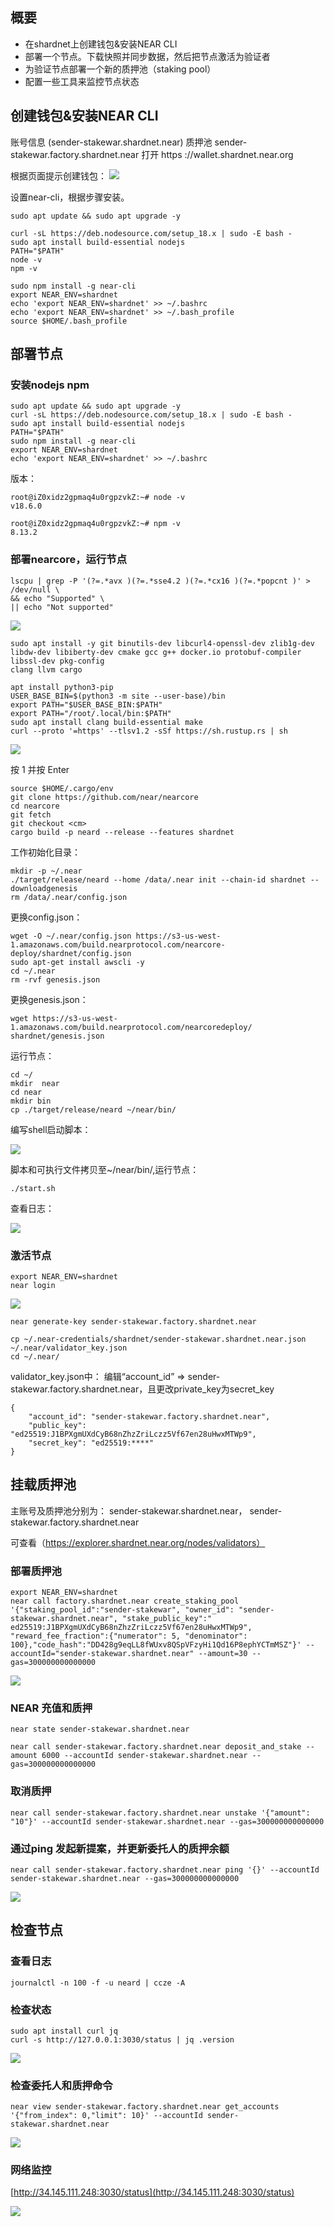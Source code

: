 ## 概要
- 在shardnet上创建钱包&安装NEAR CLI
- 部署⼀个节点。下载快照并同步数据，然后把节点激活为验证者
- 为验证节点部署⼀个新的质押池（staking pool）
- 配置⼀些⼯具来监控节点状态

## 创建钱包&安装NEAR CLI
账号信息  (sender-stakewar.shardnet.near)
质押池  sender-stakewar.factory.shardnet.near
打开 https ://wallet.shardnet.near.org

根据页面提示创建钱包：
![](https://github.com/Kliffh/stakewariii-challenge-docs/blob/main/challenge1-5/images/1.png)

设置near-cli，根据步骤安装。

    sudo apt update && sudo apt upgrade -y
    
    curl -sL https://deb.nodesource.com/setup_18.x | sudo -E bash -
    sudo apt install build-essential nodejs
    PATH="$PATH"
    node -v
    npm -v
    
    sudo npm install -g near-cli
    export NEAR_ENV=shardnet
    echo 'export NEAR_ENV=shardnet' >> ~/.bashrc
    echo 'export NEAR_ENV=shardnet' >> ~/.bash_profile
    source $HOME/.bash_profile

## 部署节点
### 安装**nodejs npm**

    sudo apt update && sudo apt upgrade -y
    curl -sL https://deb.nodesource.com/setup_18.x | sudo -E bash -
    sudo apt install build-essential nodejs
    PATH="$PATH"
    sudo npm install -g near-cli
    export NEAR_ENV=shardnet
    echo 'export NEAR_ENV=shardnet' >> ~/.bashrc

版本：

    root@iZ0xidz2gpmaq4u0rgpzvkZ:~# node -v
    v18.6.0

    root@iZ0xidz2gpmaq4u0rgpzvkZ:~# npm -v
    8.13.2

### 部署**nearcore**，运行节点

    lscpu | grep -P '(?=.*avx )(?=.*sse4.2 )(?=.*cx16 )(?=.*popcnt )' > /dev/null \
    && echo "Supported" \
    || echo "Not supported"

![](https://github.com/Kliffh/stakewariii-challenge-docs/blob/main/challenge1-5/images/2.png)

    sudo apt install -y git binutils-dev libcurl4-openssl-dev zlib1g-dev libdw-dev libiberty-dev cmake gcc g++ docker.io protobuf-compiler libssl-dev pkg-config
    clang llvm cargo

    apt install python3-pip
    USER_BASE_BIN=$(python3 -m site --user-base)/bin
    export PATH="$USER_BASE_BIN:$PATH"
    export PATH="/root/.local/bin:$PATH"
    sudo apt install clang build-essential make
    curl --proto '=https' --tlsv1.2 -sSf https://sh.rustup.rs | sh

![](https://github.com/Kliffh/stakewariii-challenge-docs/blob/main/challenge1-5/images/3.png)

按 1 并按 Enter

    source $HOME/.cargo/env
    git clone https://github.com/near/nearcore
    cd nearcore
    git fetch
    git checkout <cm>
    cargo build -p neard --release --features shardnet

工作初始化目录：

    mkdir -p ~/.near
    ./target/release/neard --home /data/.near init --chain-id shardnet --downloadgenesis
    rm /data/.near/config.json

更换config.json：

    wget -O ~/.near/config.json https://s3-us-west-1.amazonaws.com/build.nearprotocol.com/nearcore-deploy/shardnet/config.json
    sudo apt-get install awscli -y
    cd ~/.near
    rm -rvf genesis.json

更换genesis.json：

    wget https://s3-us-west-1.amazonaws.com/build.nearprotocol.com/nearcoredeploy/
    shardnet/genesis.json

运行节点：

    cd ~/
    mkdir  near
    cd near
    mkdir bin
    cp ./target/release/neard ~/near/bin/

编写shell启动脚本：

![](https://github.com/Kliffh/stakewariii-challenge-docs/blob/main/challenge1-5/images/4.png)

脚本和可执行文件拷贝至~/near/bin/,运行节点：

    ./start.sh

查看日志：

![](https://github.com/Kliffh/stakewariii-challenge-docs/blob/main/challenge1-5/images/5.png)

### 激活节点

    export NEAR_ENV=shardnet
    near login

![](https://github.com/Kliffh/stakewariii-challenge-docs/blob/main/challenge1-5/images/6.png)

    near generate-key sender-stakewar.factory.shardnet.near

    cp ~/.near-credentials/shardnet/sender-stakewar.shardnet.near.json ~/.near/validator_key.json
    cd ~/.near/

validator_key.json中：
编辑“account_id” => sender-stakewar.factory.shardnet.near，且更改private_key为secret_key

    {
	    "account_id": "sender-stakewar.factory.shardnet.near",
    	"public_key": "ed25519:J1BPXgmUXdCyB68nZhzZriLczz5Vf67en28uHwxMTWp9",
    	"secret_key": "ed25519:****"
    }

## 挂载质押池
主账号及质押池分别为： sender-stakewar.shardnet.near， sender-stakewar.factory.shardnet.near

可查看（https://explorer.shardnet.near.org/nodes/validators）

### 部署质押池

    export NEAR_ENV=shardnet
    near call factory.shardnet.near create_staking_pool '{"staking_pool_id":"sender-stakewar", "owner_id": "sender-stakewar.shardnet.near", "stake_public_key":"  ed25519:J1BPXgmUXdCyB68nZhzZriLczz5Vf67en28uHwxMTWp9", "reward_fee_fraction":{"numerator": 5, "denominator": 100},"code_hash":"DD428g9eqLL8fWUxv8QSpVFzyHi1Qd16P8ephYCTmMSZ"}' --accountId="sender-stakewar.shardnet.near" --amount=30 --gas=300000000000000

![](https://github.com/Kliffh/stakewariii-challenge-docs/blob/main/challenge1-5/images/8.png)

### NEAR 充值和质押

    near state sender-stakewar.shardnet.near
    
    near call sender-stakewar.factory.shardnet.near deposit_and_stake --amount 6000 --accountId sender-stakewar.shardnet.near --gas=300000000000000

### 取消质押

    near call sender-stakewar.factory.shardnet.near unstake '{"amount": "10"}' --accountId sender-stakewar.shardnet.near --gas=300000000000000

### 通过ping 发起新提案，并更新委托人的质押余额

    near call sender-stakewar.factory.shardnet.near ping '{}' --accountId sender-stakewar.shardnet.near --gas=300000000000000

![](https://github.com/Kliffh/stakewariii-challenge-docs/blob/main/challenge1-5/images/9.png)

## 检查节点
### 查看⽇志

    journalctl -n 100 -f -u neard | ccze -A

### 检查状态

    sudo apt install curl jq
    curl -s http://127.0.0.1:3030/status | jq .version

![](https://github.com/Kliffh/stakewariii-challenge-docs/blob/main/challenge1-5/images/a.png)

### 检查委托⼈和质押命令

    near view sender-stakewar.factory.shardnet.near get_accounts '{"from_index": 0,"limit": 10}' --accountId sender-stakewar.shardnet.near

![](https://github.com/Kliffh/stakewariii-challenge-docs/blob/main/challenge1-5/images/b.png)

### ⽹络监控

[http://34.145.111.248:3030/status](http://34.145.111.248:3030/status)

![](https://github.com/Kliffh/stakewariii-challenge-docs/blob/main/challenge1-5/images/c.png)
